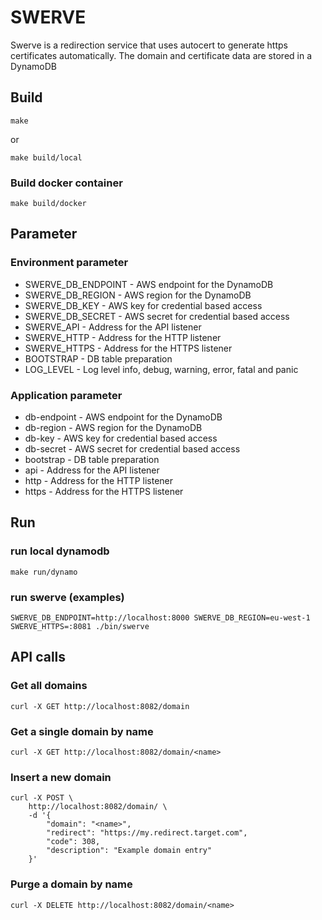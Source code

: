 # SWERVE

Swerve is a redirection service that uses autocert to generate https certificates automatically. The domain and certificate data are stored in a DynamoDB

## Build

    make

or

    make build/local

### Build docker container

    make build/docker

## Parameter

### Environment parameter

* SWERVE_DB_ENDPOINT - AWS endpoint for the DynamoDB
* SWERVE_DB_REGION - AWS region for the DynamoDB
* SWERVE_DB_KEY - AWS key for credential based access
* SWERVE_DB_SECRET - AWS secret for credential based access
* SWERVE_API - Address for the API listener
* SWERVE_HTTP - Address for the HTTP listener
* SWERVE_HTTPS - Address for the HTTPS listener
* BOOTSTRAP - DB table preparation
* LOG_LEVEL - Log level info, debug, warning, error, fatal and panic

### Application parameter

* db-endpoint - AWS endpoint for the DynamoDB
* db-region - AWS region for the DynamoDB
* db-key - AWS key for credential based access
* db-secret - AWS secret for credential based access
* bootstrap - DB table preparation
* api - Address for the API listener
* http - Address for the HTTP listener
* https - Address for the HTTPS listener

## Run

### run local dynamodb

    make run/dynamo

### run swerve (examples)

    SWERVE_DB_ENDPOINT=http://localhost:8000 SWERVE_DB_REGION=eu-west-1 SWERVE_HTTPS=:8081 ./bin/swerve

## API calls

### Get all domains

    curl -X GET http://localhost:8082/domain

### Get a single domain by name

    curl -X GET http://localhost:8082/domain/<name>

### Insert a new domain

    curl -X POST \
        http://localhost:8082/domain/ \
        -d '{
            "domain": "<name>",
            "redirect": "https://my.redirect.target.com",
            "code": 308,
            "description": "Example domain entry"
        }'

### Purge a domain by name

    curl -X DELETE http://localhost:8082/domain/<name>